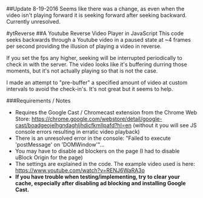 ##Update 8-19-2016
Seems like there was a change, as even when the video isn't playing forward it is seeking forward after seeking backward. Currently unresolved.

#ytReverse
##A Youtube Reverse Video Player in JavaScript
This code seeks backwards through a Youtube video in a paused state at ~4 frames per second providing the illusion of playing a video in reverse.

If you set the fps any higher, seeking will be interrupted periodically to check in with the server. The video looks like it's buffering durring those moments, but it's not actually playing so that is not the case.

I made an attempt to "pre-buffer" a specified amount of video at custom intervals to avoid the check-in's. It's not great but it seems to help.

###Requirements / Notes
- Requires the Google Cast / Chromecast extension from the Chrome Web Store:
  https://chrome.google.com/webstore/detail/google-cast/boadgeojelhgndaghljhdicfkmllpafd?hl=en
  (without it you will see JS console errors resulting in erratic video playback)
- There is an unresolved error in the console: "Failed to execute 'postMessage' on 'DOMWindow'"...
- You may have to disable ad blockers on the page (I had to disable uBlock Origin for the page)
- The settings are explained in the code. The example video used is here:
  https://www.youtube.com/watch?v=RENJ6WaRA3o
- **If you have trouble when testing/implementing, try to clear your cache, especially after disabling ad blocking and installing Google Cast.**
